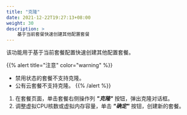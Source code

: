```yaml
---
title: "克隆"
date: 2021-12-22T19:27:13+08:00
weight: 30
description: >
    基于当前套餐快速创建其他配置套餐
---
```


该功能用于基于当前套餐配置快速创建其他配置套餐。

{{% alert title="注意" color="warning" %}}
- 禁用状态的套餐不支持克隆。
- 公有云套餐不支持克隆。
{{% /alert %}}

1. 在套餐页面，单击套餐右侧操作列 **_"克隆"_** 按钮，弹出克隆对话框。
2. 调整虚拟CPU核数或虚拟内存容量，单击 **_"确定"_** 按钮，创建新的套餐。